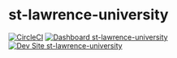 # st-lawrence-university

[![CircleCI](https://circleci.com/gh/jlashomb/st-lawrence-university.svg?style=shield)](https://circleci.com/gh/jlashomb/st-lawrence-university)
[![Dashboard st-lawrence-university](https://img.shields.io/badge/dashboard-st_lawrence_university-yellow.svg)](https://dashboard.pantheon.io/sites/10f66cbc-e24c-4355-8b9f-3117ce5fa0a8#dev/code)
[![Dev Site st-lawrence-university](https://img.shields.io/badge/site-st_lawrence_university-blue.svg)](http://dev-st-lawrence-university.pantheonsite.io/)